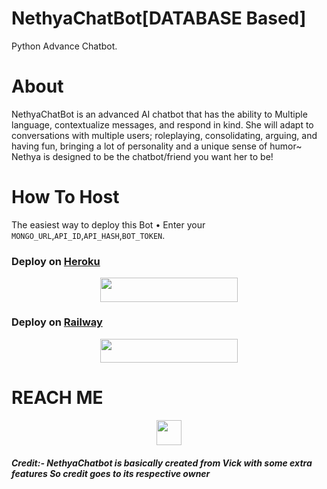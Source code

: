 # NethyaChatBot[DATABASE Based]
Python Advance Chatbot.

# About
NethyaChatBot is an advanced AI chatbot that 
has the ability to Multiple language, contextualize messages, and respond in kind. She will adapt to conversations with multiple users; roleplaying, consolidating, arguing, and having fun, bringing a lot of personality and a unique sense of humor~ Nethya is designed to be the chatbot/friend you want her to be!

# How To Host

The easiest way to deploy this Bot
• Enter your ```MONGO_URL```,```API_ID```,```API_HASH```,```BOT_TOKEN```.

### Deploy on [Heroku](https://heroku.com)

<p align="center"><a href="https://heroku.com/deploy?template=https://github.com/TheLogicalGuy/NethyaChatBot"> <img src="https://img.shields.io/badge/Deploy%20To%20Heroku-black?style=for-the-badge&logo=heroku" width="220" height="38.45"/></a></p>

### Deploy on [Railway](https://railway.app)

<p align="center"><a href="http://railway.app"> <img src="https://img.shields.io/badge/Deploy%20To%20Railway-black?style=for-the-badge&logo=Railway" width="220" height="38.45"/></a></p>



# REACH ME

<p align="center"><a href="https://telegram.dog/The_logical_Guy"> <img src="https://img.shields.io/badge/Reach--@The__Logical__Guy-blue?style=for-the-badge&logo=telegram" width="" height="40"/></a></p>

##### Credit:- NethyaChatbot is basically created from Vick with some extra features So credit goes to its respective owner
 
